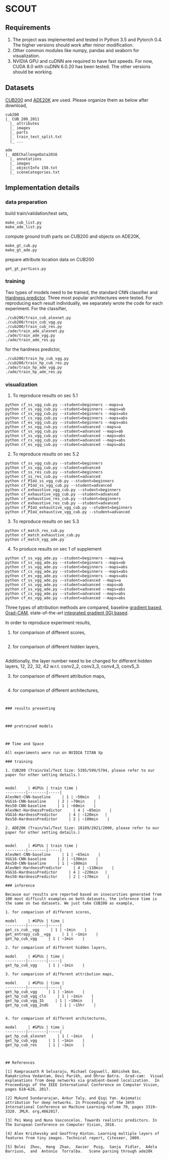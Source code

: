 # SCOUT


## Requirements

1. The project was implemented and tested in Python 3.5 and Pytorch 0.4. The higher versions should work after minor modification.
2. Other common modules like numpy, pandas and seaborn for visualization.
3. NVIDIA GPU and cuDNN are required to have fast speeds. For now, CUDA 8.0 with cuDNN 6.0.20 has been tested. The other versions should be working.


## Datasets

[CUB200](http://www.vision.caltech.edu/visipedia/CUB-200-2011.html) and [ADE20K](http://sceneparsing.csail.mit.edu/) are used. Please organize them as below after download,


```
cub200
|_ CUB_200_2011
  |_ attributes
  |_ images
  |_ parts
  |_ train_test_split.txt
  |_ ...
```

```
ade
|_ ADEChallengeData2016
  |_ annotations
  |_ images
  |_ objectInfo 150.txt
  |_ sceneCategories.txt
```

## Implementation details

### data preparation

build train/validation/test sets,

```
make_cub_list.py
make_ade_list.py
```

compute ground truth parts on CUB200 and objects on ADE20K,

```
make_gt_cub.py
make_gt_ade.py
```

prepare attribute location data on CUB200

```
get_gt_partLocs.py
```

### training

Two types of models need to be trained, the standard CNN classifier and [Hardness predictor](http://openaccess.thecvf.com/content_ECCV_2018/html/Pei_Wang_Towards_Realistic_Predictors_ECCV_2018_paper.html). Three most popular architectures were tested. For reproducing each result individually, we separately wrote the code for each experiment. For the classifier,
```
./cub200/train_cub_alexnet.py
./cub200/train_cub_vgg.py
./cub200/train_cub_res.py
./ade/train_ade_alexnet.py
./ade/train_ade_vgg.py
./ade/train_ade_res.py
```
for the hardness predictor,
```
./cub200/train_hp_cub_vgg.py
./cub200/train_hp_cub_res.py
./ade/train_hp_ade_vgg.py
./ade/train_hp_ade_res.py
```

### visualization

1. To reproduce results on sec 5.1
```
python cf_ss_vgg_cub.py --student=beginners --maps=a
python cf_ss_vgg_cub.py --student=beginners --maps=ab
python cf_ss_vgg_cub.py --student=beginners --maps=abs
python cf_cs_vgg_cub.py --student=beginners --maps=abs
python cf_es_vgg_cub.py --student=beginners --maps=abs
python cf_ss_vgg_cub.py --student=advanced --maps=a
python cf_ss_vgg_cub.py --student=advanced --maps=ab
python cf_ss_vgg_cub.py --student=advanced --maps=abs
python cf_cs_vgg_cub.py --student=advanced --maps=abs
python cf_es_vgg_cub.py --student=advanced --maps=abs
```

2. To reproduce results on sec 5.2
```
python cf_ss_vgg_cub.py --student=beginners
python cf_ss_vgg_cub.py --student=advanced
python cf_ss_res_cub.py --student=beginners
python cf_ss_res_cub.py --student=advanced
python cf_PIoU_ss_vgg_cub.py --student=beginners
python cf_PIoU_ss_vgg_cub.py --student=advanced
python cf_exhaustive_vgg_cub.py --student=beginners
python cf_exhaustive_vgg_cub.py --student=advanced
python cf_exhaustive_res_cub.py --student=beginners
python cf_exhaustive_res_cub.py --student=advanced
python cf_PIoU_exhaustive_vgg_cub.py --student=beginners
python cf_PIoU_exhaustive_vgg_cub.py --student=advanced
```

3. To reproduce results on sec 5.3
```
python cf_match_res_cub.py
python cf_match_exhaustive_cub.py
python cf_match_vgg_ade.py
```

4. To produce results on sec 1 of supplement
```
python cf_ss_vgg_ade.py --student=beginners --maps=a
python cf_ss_vgg_ade.py --student=beginners --maps=ab
python cf_ss_vgg_ade.py --student=beginners --maps=abs
python cf_cs_vgg_ade.py --student=beginners --maps=abs
python cf_es_vgg_ade.py --student=beginners --maps=abs
python cf_ss_vgg_ade.py --student=advanced --maps=a
python cf_ss_vgg_ade.py --student=advanced --maps=ab
python cf_ss_vgg_ade.py --student=advanced --maps=abs
python cf_cs_vgg_ade.py --student=advanced --maps=abs
python cf_es_vgg_ade.py --student=advanced --maps=abs
```



Three types of attribution methods are compared, baseline [gradient based](https://arxiv.org/abs/1312.6034), [Grad-CAM](https://ieeexplore.ieee.org/document/8237336), state-of-the-art [integrated gradient (IG) based](https://dl.acm.org/citation.cfm?id=3306024).

In order to reproduce experiment results,

1. for comparison of different scores,
```

```

2. for comparison of different hidden layers,
```

```
Additionally, the layer number need to be changed for different hidden layers, 12, 22, 32, 42 w.r.t. conv2_2, conv3_3, conv4_3, conv5_3.


3. for comparison of different attribution maps,
```

```

4. for comparison of different architectures,

```

```


```

### results presenting



### pretrained models



## Time and Space

All experiments were run on NVIDIA TITAN Xp 

### training

1. CUB200 (Train/Val/Test Size: 5395/599/5794, please refer to our paper for other setting details.)


model     | #GPUs | train time |
---------|--------|-----|
AlexNet-CNN-baseline     | 1 | ~50min    | 
VGG16-CNN-baseline     | 2 | ~70min    |
Res50-CNN-baseline     | 1 | ~60min    |
AlexNet-HardnessPredictor     | 4 | ~85min    | 
VGG16-HardnessPredictor     | 4 | ~120min   |
Res50-HardnessPredictor     | 2 | ~100min    |

2. ADE20K (Train/Val/Test Size: 18189/2021/2000, please refer to our paper for other setting details.)


model     | #GPUs | train time |
---------|--------|-----|
AlexNet-CNN-baseline     | 1 | ~65min    | 
VGG16-CNN-baseline     | 2 | ~130min    |
Res50-CNN-baseline     | 1 | ~100min    |
AlexNet-HardnessPredictor     | 4 | ~110min    | 
VGG16-HardnessPredictor     | 4 | ~220min   |
Res50-HardnessPredictor     | 2 | ~170min    |

### inference

Because our results are reported based on insecurities generated from 100 most difficult examples on both datasets, the inference time is the same on two datasets. We just take CUB200 as example,

1. for comparison of different scores,

model     | #GPUs | time |
---------|--------|-----|
get_cs_cub__vgg     | 1 | ~1min    | 
get_entropy_cub__vgg     | 1 | ~1min    |
get_hp_cub_vgg     | 1 | ~1min    |

2. for comparison of different hidden layers,

model     | #GPUs | time |
---------|--------|-----|
get_hp_cub_vgg     | 1 | ~1min    | 

3. for comparison of different attribution maps,

model     | #GPUs | time |
---------|--------|-----|
get_hp_cub_vgg     | 1 | ~1min    | 
get_hp_cub_vgg_cls     | 1 | ~1min    |
get_hp_cub_vgg_IG     | 1 | ~10min    |
get_hp_cub_vgg_2ndG     | 1 | ~15hr    |


4. for comparison of different architectures,

model     | #GPUs | time |
---------|--------|-----|
get_hp_cub_alexnet     | 1 | ~1min    | 
get_hp_cub_vgg     | 1 | ~1min    | 
get_hp_cub_res     | 1 | ~1min    | 



## References

[1] Ramprasaath R Selvaraju, Michael Cogswell, Abhishek Das, Ramakrishna Vedantam, Devi Parikh, and Dhruv Batra.  Grad-cam:  Visual explanations from deep networks via gradient-based localization.  In Proceedings of the IEEE International Conference on Computer Vision, pages 618–626, 2017.

[2] Mukund Sundararajan, Ankur Taly, and Qiqi Yan. Axiomatic attribution for deep networks. In Proceedings of the 34th International Conference on Machine Learning-Volume 70, pages 3319–3328. JMLR. org,4662017.

[3] Pei Wang and Nuno Vasconcelos. Towards realistic predictors. In The European Conference on Computer Vision, 2018.

[4] Alex Krizhevsky and Geoffrey Hinton. Learning multiple layers of features from tiny images. Technical report, Citeseer, 2009.

[5] Bolei  Zhou,  Hang  Zhao,  Xavier  Puig,  Sanja  Fidler,  Adela  Barriuso,  and  Antonio  Torralba.   Scene parsing through ade20k
